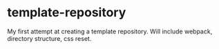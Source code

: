 # template-repository

My first attempt at creating a template repository. Will include webpack, directory structure, css reset.
